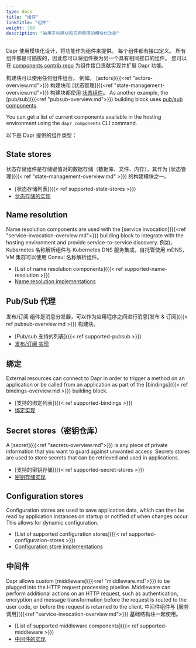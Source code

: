 ```yaml
---
type: docs
title: "组件"
linkTitle: "组件"
weight: 300
description: "被用于构建块和应用程序的模块化功能"
---
```


Dapr 使用模块化设计，将功能作为组件来提供。 每个组件都有接口定义。  所有组件都是可插拔的，因此您可以将组件换为另一个具有相同接口的组件。 您可以在 [components contrib repo](https://github.com/dapr/components-contrib) 为组件接口贡献实现并扩展 Dapr 功能。

 构建块可以使用任何组件组合。 例如， [actors]({{<ref "actors-overview.md">}}) 构建块和 [状态管理]({{<ref "state-management-overview.md">}}) 构建块都使用 [状态组件](https://github.com/dapr/components-contrib/tree/master/state)。  As another example, the [pub/sub]({{<ref "pubsub-overview.md">}}) building block uses [pub/sub components](https://github.com/dapr/components-contrib/tree/master/pubsub).

 You can get a list of current components available in the hosting environment using the `dapr components` CLI command.

以下是 Dapr 提供的组件类型：

## State stores

状态存储组件是存储键值对的数据存储（数据库、文件、内存），其作为 [状态管理]({{< ref "state-management-overview.md" >}}) 的构建模块之一。

- [状态存储列表]({{< ref supported-state-stores >}})
- [状态存储的实现](https://github.com/dapr/components-contrib/tree/master/state)

## Name resolution

Name resolution components are used with the [service invocation]({{<ref "service-invocation-overview.md">}}) building block to integrate with the hosting environment and provide service-to-service discovery. 例如，Kubernetes 名称解析组件与 Kubernetes DNS 服务集成，自托管使用 mDNS，VM 集群可以使用 Consul 名称解析组件。

- [List of name resolution components]({{< ref supported-name-resolution >}})
- [Name resolution implementations](https://github.com/dapr/components-contrib/tree/master/nameresolution)

## Pub/Sub 代理

发布/订阅 组件是消息分发器，可以作为应用程序之间进行消息[发布 & 订阅]({{< ref pubsub-overview.md >}}) 构建块。

- [Pub/sub 支持的列表]({{< ref supported-pubsub >}})
- [发布/订阅 实现](https://github.com/dapr/components-contrib/tree/master/pubsub)

## 绑定

External resources can connect to Dapr in order to trigger a method on an application or be called from an application as part of the [bindings]({{< ref bindings-overview.md >}}) building block.

- [支持的绑定列表]({{< ref supported-bindings >}})
- [绑定实现](https://github.com/dapr/components-contrib/tree/master/bindings)

## Secret stores（密钥仓库）

A [secret]({{<ref "secrets-overview.md">}}) is any piece of private information that you want to guard against unwanted access. Secrets stores are used to store secrets that can be retrieved and used in applications.

- [支持的密钥存储]({{< ref supported-secret-stores >}})
- [密钥存储实现](https://github.com/dapr/components-contrib/tree/master/secretstores)

## Configuration stores

Configuration stores are used to save application data, which can then be read by application instances on startup or notified of when changes occur. This allows for dynamic configuration.

- [List of supported configuration stores]({{< ref supported-configuration-stores >}})
- [Configuration store implementations](https://github.com/dapr/components-contrib/tree/master/configuration)

## 中间件

Dapr allows custom [middleware]({{<ref "middleware.md">}})  to be plugged into the HTTP request processing pipeline. Middleware can perform additional actions on an HTTP request, such as authentication, encryption and message transformation before the request is routed to the user code, or before the request is returned to the client. 中间件组件与 [服务调用]({{<ref "service-invocation-overview.md">}}) 基础结构块一起使用。

- [List of supported middleware components]({{< ref supported-middleware >}})
- [中间件的实现](https://github.com/dapr/components-contrib/tree/master/middleware)
